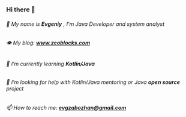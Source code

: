 ### Hi there 👋

######  💬 My name is ***Evgeniy*** , I'm Java Developer and system analyst
######  👁 My blog: ***www.zeoblocks.com***
######  🌱 I’m currently learning ***Kotlin/Java***
######  🤔 I’m looking for help with Kotlin/Java mentoring or Java ***open source*** project
######  📫 How to reach me: ***evgzabozhan@gmail.com***

<!--
**evgzabozhan/evgzabozhan** is a ✨ _special_ ✨ repository because its `README.md` (this file) appears on your GitHub profile.

Here are some ideas to get you started:

- 🔭 I’m currently working on ...
- 🌱 I’m currently learning ...
- 👯 I’m looking to collaborate on ...
- 🤔 I’m looking for help with ...
- 💬 Ask me about ...
- 📫 How to reach me: ...
- 😄 Pronouns: ...
- ⚡ Fun fact: ...
-->
